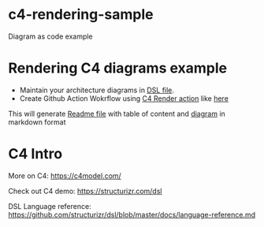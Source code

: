 # c4-rendering-sample
Diagram as code example


# Rendering C4 diagrams example 

- Maintain your architecture diagrams in [DSL file](diagram.dsl).
- Create Github Action Wokrflow using [C4 Render action](https://github.com/marketplace/actions/c4-dsl-render-to-github-markdown) like [here](.github/workflows/render-c4.yml)


This will generate [Readme file](README.md) with table of content and [diagram](md/SystemContext.md) in markdown format

# C4 Intro 

More on C4: https://c4model.com/

Check out C4 demo: https://structurizr.com/dsl

DSL Language reference: https://github.com/structurizr/dsl/blob/master/docs/language-reference.md
